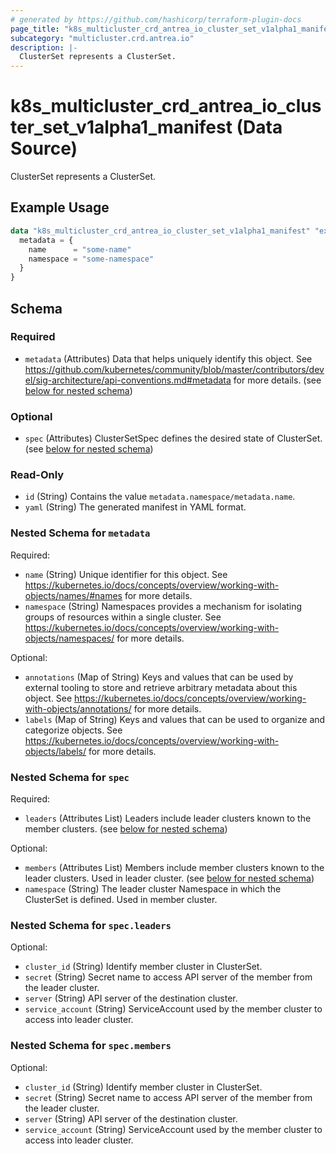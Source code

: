 ```yaml
---
# generated by https://github.com/hashicorp/terraform-plugin-docs
page_title: "k8s_multicluster_crd_antrea_io_cluster_set_v1alpha1_manifest Data Source - terraform-provider-k8s"
subcategory: "multicluster.crd.antrea.io"
description: |-
  ClusterSet represents a ClusterSet.
---
```


# k8s_multicluster_crd_antrea_io_cluster_set_v1alpha1_manifest (Data Source)

ClusterSet represents a ClusterSet.

## Example Usage

```terraform
data "k8s_multicluster_crd_antrea_io_cluster_set_v1alpha1_manifest" "example" {
  metadata = {
    name      = "some-name"
    namespace = "some-namespace"
  }
}
```

<!-- schema generated by tfplugindocs -->
## Schema

### Required

- `metadata` (Attributes) Data that helps uniquely identify this object. See https://github.com/kubernetes/community/blob/master/contributors/devel/sig-architecture/api-conventions.md#metadata for more details. (see [below for nested schema](#nestedatt--metadata))

### Optional

- `spec` (Attributes) ClusterSetSpec defines the desired state of ClusterSet. (see [below for nested schema](#nestedatt--spec))

### Read-Only

- `id` (String) Contains the value `metadata.namespace/metadata.name`.
- `yaml` (String) The generated manifest in YAML format.

<a id="nestedatt--metadata"></a>
### Nested Schema for `metadata`

Required:

- `name` (String) Unique identifier for this object. See https://kubernetes.io/docs/concepts/overview/working-with-objects/names/#names for more details.
- `namespace` (String) Namespaces provides a mechanism for isolating groups of resources within a single cluster. See https://kubernetes.io/docs/concepts/overview/working-with-objects/namespaces/ for more details.

Optional:

- `annotations` (Map of String) Keys and values that can be used by external tooling to store and retrieve arbitrary metadata about this object. See https://kubernetes.io/docs/concepts/overview/working-with-objects/annotations/ for more details.
- `labels` (Map of String) Keys and values that can be used to organize and categorize objects. See https://kubernetes.io/docs/concepts/overview/working-with-objects/labels/ for more details.


<a id="nestedatt--spec"></a>
### Nested Schema for `spec`

Required:

- `leaders` (Attributes List) Leaders include leader clusters known to the member clusters. (see [below for nested schema](#nestedatt--spec--leaders))

Optional:

- `members` (Attributes List) Members include member clusters known to the leader clusters. Used in leader cluster. (see [below for nested schema](#nestedatt--spec--members))
- `namespace` (String) The leader cluster Namespace in which the ClusterSet is defined. Used in member cluster.

<a id="nestedatt--spec--leaders"></a>
### Nested Schema for `spec.leaders`

Optional:

- `cluster_id` (String) Identify member cluster in ClusterSet.
- `secret` (String) Secret name to access API server of the member from the leader cluster.
- `server` (String) API server of the destination cluster.
- `service_account` (String) ServiceAccount used by the member cluster to access into leader cluster.


<a id="nestedatt--spec--members"></a>
### Nested Schema for `spec.members`

Optional:

- `cluster_id` (String) Identify member cluster in ClusterSet.
- `secret` (String) Secret name to access API server of the member from the leader cluster.
- `server` (String) API server of the destination cluster.
- `service_account` (String) ServiceAccount used by the member cluster to access into leader cluster.
